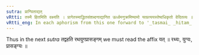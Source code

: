 ```yaml
---
sutra: प्राग्घिताद्यत्
vRtti: तस्मै हितमिति वक्ष्यति । प्रागेतस्माद्धितसंशब्दनाद्यानित ऊर्ध्वमनुक्रमिष्यामो यत्प्रत्ययस्तेष्वधिकृतो वेदितव्यः ॥
vRtti_eng: In each aphorism from this one forward to '_tasmai_ _hitam_' (V. 1. 5), the affix यत् bears rule.
---
```

Thus in the next _sutra_ तद्वहति रथयुगप्रासङ्गम् we must read the affix यत् ॥ रथ्यः, युग्यः, प्रासङ्ग्यः ॥
